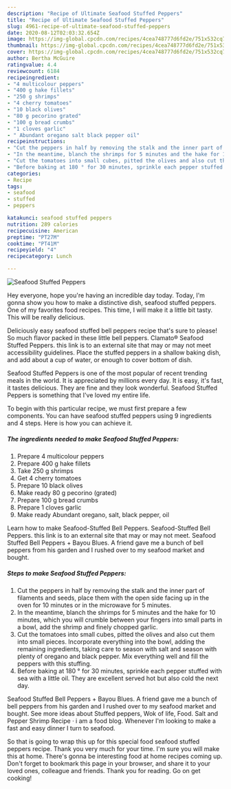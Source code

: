 ```yaml
---
description: "Recipe of Ultimate Seafood Stuffed Peppers"
title: "Recipe of Ultimate Seafood Stuffed Peppers"
slug: 4961-recipe-of-ultimate-seafood-stuffed-peppers
date: 2020-08-12T02:03:32.654Z
image: https://img-global.cpcdn.com/recipes/4cea748777d6fd2e/751x532cq70/seafood-stuffed-peppers-recipe-main-photo.jpg
thumbnail: https://img-global.cpcdn.com/recipes/4cea748777d6fd2e/751x532cq70/seafood-stuffed-peppers-recipe-main-photo.jpg
cover: https://img-global.cpcdn.com/recipes/4cea748777d6fd2e/751x532cq70/seafood-stuffed-peppers-recipe-main-photo.jpg
author: Bertha McGuire
ratingvalue: 4.4
reviewcount: 6184
recipeingredient:
- "4 multicolour peppers"
- "400 g hake fillets"
- "250 g shrimps"
- "4 cherry tomatoes"
- "10 black olives"
- "80 g pecorino grated"
- "100 g bread crumbs"
- "1 cloves garlic"
- " Abundant oregano salt black pepper oil"
recipeinstructions:
- "Cut the peppers in half by removing the stalk and the inner part of filaments and seeds, place them with the open side facing up in the oven for 10 minutes or in the microwave for 5 minutes."
- "In the meantime, blanch the shrimps for 5 minutes and the hake for 10 minutes, which you will crumble between your fingers into small parts in a bowl, add the shrimp and finely chopped garlic."
- "Cut the tomatoes into small cubes, pitted the olives and also cut them into small pieces. Incorporate everything into the bowl, adding the remaining ingredients, taking care to season with salt and season with plenty of oregano and black pepper. Mix everything well and fill the peppers with this stuffing."
- "Before baking at 180 ° for 30 minutes, sprinkle each pepper stuffed with sea with a little oil. They are excellent served hot but also cold the next day."
categories:
- Recipe
tags:
- seafood
- stuffed
- peppers

katakunci: seafood stuffed peppers 
nutrition: 289 calories
recipecuisine: American
preptime: "PT27M"
cooktime: "PT41M"
recipeyield: "4"
recipecategory: Lunch

---
```



![Seafood Stuffed Peppers](https://img-global.cpcdn.com/recipes/4cea748777d6fd2e/751x532cq70/seafood-stuffed-peppers-recipe-main-photo.jpg)

Hey everyone, hope you're having an incredible day today. Today, I'm gonna show you how to make a distinctive dish, seafood stuffed peppers. One of my favorites food recipes. This time, I will make it a little bit tasty. This will be really delicious.

Deliciously easy seafood stuffed bell peppers recipe that&#39;s sure to please! So much flavor packed in these little bell peppers. Clamato® Seafood Stuffed Peppers. this link is to an external site that may or may not meet accessibility guidelines. Place the stuffed peppers in a shallow baking dish, and add about a cup of water, or enough to cover bottom of dish.

Seafood Stuffed Peppers is one of the most popular of recent trending meals in the world. It is appreciated by millions every day. It is easy, it's fast, it tastes delicious. They are fine and they look wonderful. Seafood Stuffed Peppers is something that I've loved my entire life.


To begin with this particular recipe, we must first prepare a few components. You can have seafood stuffed peppers using 9 ingredients and 4 steps. Here is how you can achieve it.

<!--inarticleads1-->

##### The ingredients needed to make Seafood Stuffed Peppers:

1. Prepare 4 multicolour peppers
1. Prepare 400 g hake fillets
1. Take 250 g shrimps
1. Get 4 cherry tomatoes
1. Prepare 10 black olives
1. Make ready 80 g pecorino (grated)
1. Prepare 100 g bread crumbs
1. Prepare 1 cloves garlic
1. Make ready  Abundant oregano, salt, black pepper, oil


Learn how to make Seafood-Stuffed Bell Peppers. Seafood-Stuffed Bell Peppers. this link is to an external site that may or may not meet. Seafood Stuffed Bell Peppers + Bayou Blues. A friend gave me a bunch of bell peppers from his garden and I rushed over to my seafood market and bought. 

<!--inarticleads2-->

##### Steps to make Seafood Stuffed Peppers:

1. Cut the peppers in half by removing the stalk and the inner part of filaments and seeds, place them with the open side facing up in the oven for 10 minutes or in the microwave for 5 minutes.
1. In the meantime, blanch the shrimps for 5 minutes and the hake for 10 minutes, which you will crumble between your fingers into small parts in a bowl, add the shrimp and finely chopped garlic.
1. Cut the tomatoes into small cubes, pitted the olives and also cut them into small pieces. Incorporate everything into the bowl, adding the remaining ingredients, taking care to season with salt and season with plenty of oregano and black pepper. Mix everything well and fill the peppers with this stuffing.
1. Before baking at 180 ° for 30 minutes, sprinkle each pepper stuffed with sea with a little oil. They are excellent served hot but also cold the next day.


Seafood Stuffed Bell Peppers + Bayou Blues. A friend gave me a bunch of bell peppers from his garden and I rushed over to my seafood market and bought. See more ideas about Stuffed peppers, Wok of life, Food. Salt and Pepper Shrimp Recipe · i am a food blog. Whenever I&#39;m looking to make a fast and easy dinner I turn to seafood. 

So that is going to wrap this up for this special food seafood stuffed peppers recipe. Thank you very much for your time. I'm sure you will make this at home. There's gonna be interesting food at home recipes coming up. Don't forget to bookmark this page in your browser, and share it to your loved ones, colleague and friends. Thank you for reading. Go on get cooking!
